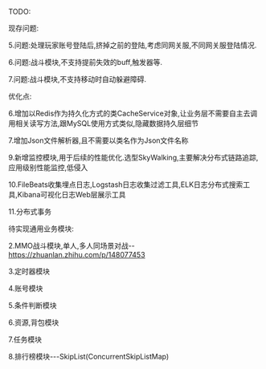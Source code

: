 ﻿TODO:

现存问题:

5.问题:处理玩家账号登陆后,挤掉之前的登陆,考虑同网关服,不同网关服登陆情况.

6.问题:战斗模块,不支持提前失效的buff,触发器等.

7.问题:战斗模块,不支持移动时自动躲避障碍.

优化点:

6.增加以Redis作为持久化方式的类CacheService对象,让业务层不需要自主去调用相关读写方法,跟MySQL使用方式类似,隐藏数据持久层细节

7.增加Json文件解析器,且不需要以类名作为Json文件名称

9.新增监控模块,用于后续的性能优化.选型SkyWalking,主要解决分布式链路追踪,应用级别性能监控,低侵入

10.FileBeats收集埋点日志,Logstash日志收集过滤工具,ELK日志分布式搜索工具,Kibana可视化日志Web层展示工具

11.分布式事务

待实现通用业务模块:

2.MMO战斗模块,单人,多人同场景对战--https://zhuanlan.zhihu.com/p/148077453

3.定时器模块

4.账号模块

5.条件判断模块

6.资源,背包模块

7.任务模块

8.排行榜模块---SkipList(ConcurrentSkipListMap)
